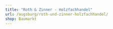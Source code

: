 ```yaml
---
title: "Roth & Zinner - Holzfachhandel"
url: /augsburg/roth-und-zinner-holzfachhandel/
shop: Baumarkt
---
```

